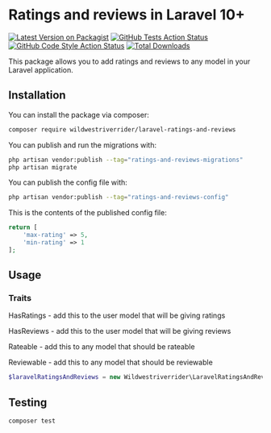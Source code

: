 # Ratings and reviews in Laravel 10+

[![Latest Version on Packagist](https://img.shields.io/packagist/v/wildwestriverrider/laravel-ratings-and-reviews.svg?style=flat-square)](https://packagist.org/packages/wildwestriverrider/laravel-ratings-and-reviews)
[![GitHub Tests Action Status](https://img.shields.io/github/workflow/status/wildwestriverrider/laravel-ratings-and-reviews/run-tests?label=tests)](https://github.com/wildwestriverrider/laravel-ratings-and-reviews/actions?query=workflow%3Arun-tests+branch%3Amain)
[![GitHub Code Style Action Status](https://img.shields.io/github/workflow/status/wildwestriverrider/laravel-ratings-and-reviews/Fix%20PHP%20code%20style%20issues?label=code%20style)](https://github.com/wildwestriverrider/laravel-ratings-and-reviews/actions?query=workflow%3A"Fix+PHP+code+style+issues"+branch%3Amain)
[![Total Downloads](https://img.shields.io/packagist/dt/wildwestriverrider/laravel-ratings-and-reviews.svg?style=flat-square)](https://packagist.org/packages/wildwestriverrider/laravel-ratings-and-reviews)

This package allows you to add ratings and reviews to any model in your Laravel application.

## Installation

You can install the package via composer:

```bash
composer require wildwestriverrider/laravel-ratings-and-reviews
```

You can publish and run the migrations with:

```bash
php artisan vendor:publish --tag="ratings-and-reviews-migrations"
php artisan migrate
```

You can publish the config file with:

```bash
php artisan vendor:publish --tag="ratings-and-reviews-config"
```

This is the contents of the published config file:

```php
return [
    'max-rating' => 5,
    'min-rating' => 1
];
```

## Usage
### Traits

HasRatings - add this to the user model that will be giving ratings

HasReviews - add this to the user model that will be giving reviews

Rateable - add this to any model that should be rateable

Reviewable - add this to any model that should be reviewable

```php
$laravelRatingsAndReviews = new Wildwestriverrider\LaravelRatingsAndReviews();
```

## Testing

```bash
composer test
```

[//]: # (## Changelog)

[//]: # ()
[//]: # (Please see [CHANGELOG]&#40;CHANGELOG.md&#41; for more information on what has changed recently.)

[//]: # ()
[//]: # (## Contributing)

[//]: # ()
[//]: # (Please see [CONTRIBUTING]&#40;CONTRIBUTING.md&#41; for details.)

[//]: # ()
[//]: # (## Security Vulnerabilities)

[//]: # ()
[//]: # (Please review [our security policy]&#40;../../security/policy&#41; on how to report security vulnerabilities.)

[//]: # ()
[//]: # (## Credits)

[//]: # ()
[//]: # (- [James Sweeney]&#40;https://github.com/wildwestriverrider&#41;)

[//]: # (- [All Contributors]&#40;../../contributors&#41;)

[//]: # ()
[//]: # (## License)

[//]: # ()
[//]: # (The MIT License &#40;MIT&#41;. Please see [License File]&#40;LICENSE.md&#41; for more information.)
